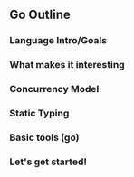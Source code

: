 ## Go Outline

### Language Intro/Goals
### What makes it interesting
### Concurrency Model
### Static Typing
### Basic tools (go)
### Let's get started!

